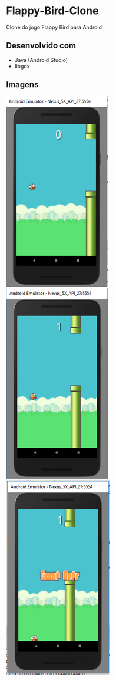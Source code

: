 # Flappy-Bird-Clone

Clone do jogo Flappy Bird para Android


## Desenvolvido com
* Java (Android Studio)
* libgdx

## Imagens

![alt text](https://github.com/ruancaetano/Flappy-Bird-Clone/blob/master/screenshots/print1.png?raw=true)
![alt text](https://github.com/ruancaetano/Flappy-Bird-Clone/blob/master/screenshots/print2.png?raw=true)
![alt text](https://github.com/ruancaetano/Flappy-Bird-Clone/blob/master/screenshots/print3.png?raw=true)

